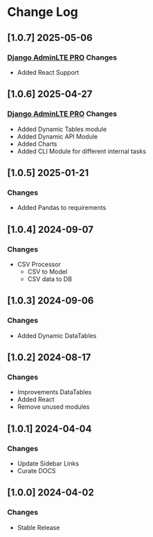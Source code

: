 # Change Log

## [1.0.7] 2025-05-06 
### [Django AdminLTE PRO](https://app-generator.dev/product/adminlte-pro/django/) Changes

- Added React Support

## [1.0.6] 2025-04-27 
### [Django AdminLTE PRO](https://app-generator.dev/product/adminlte-pro/django/) Changes

- Added Dynamic Tables module
- Added Dynamic API Module
- Added Charts  
- Added CLI Module for different internal tasks

## [1.0.5] 2025-01-21 
### Changes

- Added Pandas to requirements

## [1.0.4] 2024-09-07 
### Changes

- CSV Processor
  - CSV to Model
  - CSV data to DB  

## [1.0.3] 2024-09-06 
### Changes

- Added Dynamic DataTables

## [1.0.2] 2024-08-17 
### Changes

- Improvements DataTables
- Added React
- Remove unused modules

## [1.0.1] 2024-04-04
### Changes

- Update Sidebar Links
- Curate DOCS

## [1.0.0] 2024-04-02
### Changes

- Stable Release
